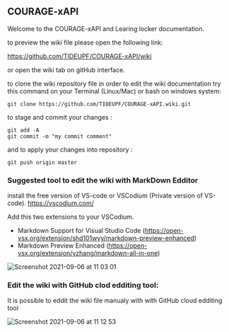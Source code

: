 ##  COURAGE-xAPI

Welcome to the COURAGE-xAPI and Learing locker documentation.

to preview the wiki file please open the following link:

https://github.com/TIDEUPF/COURAGE-xAPI/wiki


or open the wiki tab on gitHub interface.

to clone the wiki repository file in order to edit the wiki documentation try this command on your Terminal (Linux/Mac) or bash on windows system:

```
git clone https://github.com/TIDEUPF/COURAGE-xAPI.wiki.git
```

to stage and commit your changes :

```
git add -A
git commit -m "my commit comment"

```

and to apply your changes into repository :

```
git push origin master
```

### Suggested tool to edit the wiki with MarkDown Edditor

install the free version of VS-code or VSCodium (Private version of VS-code).
https://vscodium.com/

Add this two extensions to your VSCodium.

- Markdown Support for Visual Studio Code (https://open-vsx.org/extension/shd101wyy/markdown-preview-enhanced)
- Markdown Preview Enhanced (https://open-vsx.org/extension/yzhang/markdown-all-in-one)

![Screenshot 2021-09-06 at 11 03 01](https://user-images.githubusercontent.com/17232450/132191629-ebce1191-c063-4a28-ac17-5559cca92a8b.png)

### Edit the wiki with GitHub clod edditing tool: 

It is possible to eddit the wiki file manualy with with GitHub cloud edditing tool

![Screenshot 2021-09-06 at 11 12 53](https://user-images.githubusercontent.com/17232450/132192362-08f2c69d-0bb5-4782-9e5c-034d55fba3fb.png)



